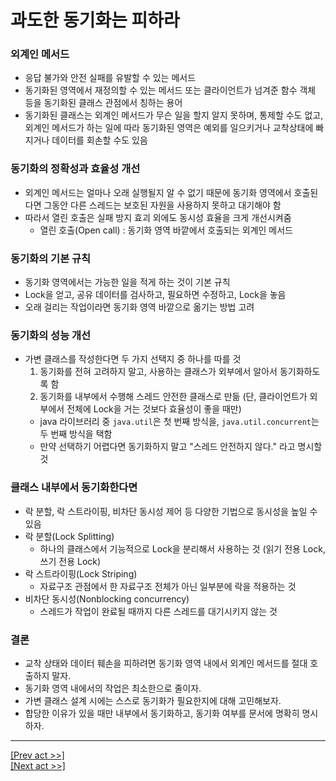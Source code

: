 # 과도한 동기화는 피하라
### 외계인 메서드
* 응답 불가와 안전 실패를 유발할 수 있는 메서드
* 동기화된 영역에서 재정의할 수 있는 메서드 또는 클라이언트가 넘겨준 함수 객체 등을 동기화된 클래스 관점에서 칭하는 용어
* 동기화된 클래스는 외계인 메서드가 무슨 일을 할지 알지 못하며, 통제할 수도 없고, 외계인 메서드가 하는 일에 따라 동기화된 영역은 예외를 일으키거나 교착상태에 빠지거나 데이터를 회손할 수도 있음
### 동기화의 정확성과 효율성 개선
* 외계인 메서드는 얼마나 오래 실행될지 알 수 없기 때문에 동기화 영역에서 호출된다면 그동안 다른 스레드는 보호된 자원을 사용하지 못하고 대기해야 함
* 따라서 열린 호출은 실패 방지 효괴 외에도 동시성 효율을 크게 개선시켜줌
  * 열린 호출(Open call) : 동기화 영역 바깥에서 호출되는 외계인 메서드
### 동기화의 기본 규칙
* 동기화 영역에서는 가능한 일을 적게 하는 것이 기본 규칙
* Lock을 얻고, 공유 데이터를 검사하고, 필요하면 수정하고, Lock을 놓음
* 오래 걸리는 작업이라면 동기화 영역 바깥으로 옮기는 방법 고려
### 동기화의 성능 개선
* 가변 클래스를 작성한다면 두 가지 선택지 중 하나를 따를 것
   1. 동기화를 전혀 고려하지 말고, 사용하는 클래스가 외부에서 알아서 동기화하도록 함
   2. 동기화를 내부에서 수행해 스레드 안전한 클래스로 만듦 (단, 클라이언트가 외부에서 전체에 Lock을 거는 것보다 효율성이 좋을 때만)
    * java 라이브러리 중 `java.util`은 첫 번째 방식을, `java.util.concurrent`는 두 번째 방식을 택함
    * 만약 선택하기 어렵다면 동기화하지 말고 "스레드 안전하지 않다." 라고 명시할 것
### 클래스 내부에서 동기화한다면
* 락 분할, 락 스트라이핑, 비차단 동시성 제어 등 다양한 기법으로 동시성을 높일 수 있음
* 락 분할(Lock Splitting)
  * 하나의 클래스에서 기능적으로 Lock을 분리해서 사용하는 것 (읽기 전용 Lock, 쓰기 전용 Lock)
* 락 스트라이핑(Lock Striping)
  * 자료구조 관점에서 한 자료구조 전체가 아닌 일부분에 락을 적용하는 것
* 비차단 동시성(Nonblocking concurrency)
  * 스레드가 작업이 완료될 때까지 다른 스레드를 대기시키지 않는 것
### 결론
* 교착 상태와 데이터 훼손을 피하려면 동기화 영역 내에서 외계인 메서드를 절대 호출하지 말자.
* 동기화 영역 내에서의 작업은 최소한으로 줄이자.
* 가변 클래스 설계 시에는 스스로 동기화가 필요한지에 대해 고민해보자.
* 합당한 이유가 있을 때만 내부에서 동기화하고, 동기화 여부를 문서에 명확히 명시하자.
---
[[Prev act >>]](../act1/README.md)  
[[Next act >>]](../act3/README.md)